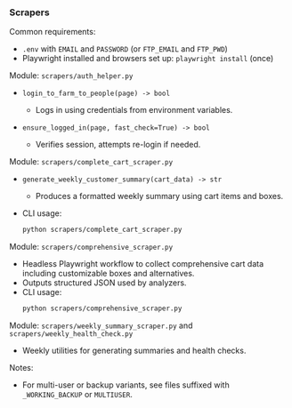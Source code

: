 ### Scrapers

Common requirements:
- `.env` with `EMAIL` and `PASSWORD` (or `FTP_EMAIL` and `FTP_PWD`)
- Playwright installed and browsers set up: `playwright install` (once)

Module: `scrapers/auth_helper.py`

- `login_to_farm_to_people(page) -> bool`
  - Logs in using credentials from environment variables.

- `ensure_logged_in(page, fast_check=True) -> bool`
  - Verifies session, attempts re-login if needed.

Module: `scrapers/complete_cart_scraper.py`

- `generate_weekly_customer_summary(cart_data) -> str`
  - Produces a formatted weekly summary using cart items and boxes.

- CLI usage:
  ```bash
  python scrapers/complete_cart_scraper.py
  ```

Module: `scrapers/comprehensive_scraper.py`

- Headless Playwright workflow to collect comprehensive cart data including customizable boxes and alternatives.
- Outputs structured JSON used by analyzers.
- CLI usage:
  ```bash
  python scrapers/comprehensive_scraper.py
  ```

Module: `scrapers/weekly_summary_scraper.py` and `scrapers/weekly_health_check.py`

- Weekly utilities for generating summaries and health checks.

Notes:
- For multi-user or backup variants, see files suffixed with `_WORKING_BACKUP` or `MULTIUSER`.

